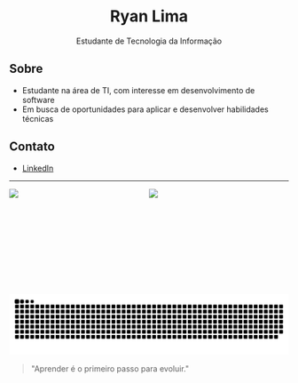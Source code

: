 <h1 align="center">Ryan Lima</h1>

<p align="center">
  Estudante de Tecnologia da Informação
</p>



## Sobre

- Estudante na área de TI, com interesse em desenvolvimento de software
- Em busca de oportunidades para aplicar e desenvolver habilidades técnicas

## Contato

- [LinkedIn](https://www.linkedin.com/in/ryan-lima-ferreira-705149317/)

---

<div style="display: flex; justify-content: space-between; width: 100%; align-items:center;">
  <img height="175em" src="https://github-readme-stats.vercel.app/api/top-langs/?username=RyanLima7&layout=compact&langs_count=10&theme=tokyonight&custom_title=Tecnologias" style="flex: 1;"/>

 <img height="175em" src="https://github-readme-stats.vercel.app/api?username=RyanLima7&show_icons=true&theme=tokyonight&include_all_commits=true&locale=pt-br&count_private=true" style="flex: 1;"/>
</div>

![Snake animation](https://raw.githubusercontent.com/RyanLima7/RyanLima7/main/dist/github-contribution-grid-snake-dark.svg)


> "Aprender é o primeiro passo para evoluir."
